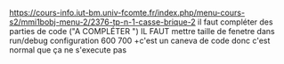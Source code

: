 https://cours-info.iut-bm.univ-fcomte.fr/index.php/menu-cours-s2/mmi1bobj-menu-2/2376-tp-n-1-casse-brique-2
il faut compléter des parties de code ("A COMPLÉTER ")
IL FAUT mettre taille de fenetre dans run/debug configuration 600 700
+c'est un caneva de code donc c'est normal que ça ne s'execute pas 